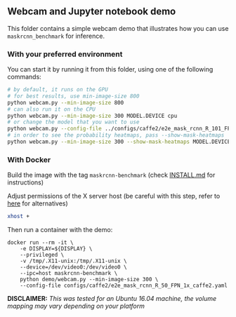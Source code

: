 ## Webcam and Jupyter notebook demo

This folder contains a simple webcam demo that illustrates how you can use `maskrcnn_benchmark` for inference.


### With your preferred environment

You can start it by running it from this folder, using one of the following commands:
```bash
# by default, it runs on the GPU
# for best results, use min-image-size 800
python webcam.py --min-image-size 800
# can also run it on the CPU
python webcam.py --min-image-size 300 MODEL.DEVICE cpu
# or change the model that you want to use
python webcam.py --config-file ../configs/caffe2/e2e_mask_rcnn_R_101_FPN_1x_caffe2.yaml --min-image-size 300 MODEL.DEVICE cpu
# in order to see the probability heatmaps, pass --show-mask-heatmaps
python webcam.py --min-image-size 300 --show-mask-heatmaps MODEL.DEVICE cpu
```

### With Docker

Build the image with the tag `maskrcnn-benchmark` (check [INSTALL.md](../INSTALL.md) for instructions)

Adjust permissions of the X server host (be careful with this step, refer to 
[here](http://wiki.ros.org/docker/Tutorials/GUI) for alternatives)

```bash
xhost +
``` 

Then run a container with the demo:
 
```
docker run --rm -it \
    -e DISPLAY=${DISPLAY} \
    --privileged \
    -v /tmp/.X11-unix:/tmp/.X11-unix \
    --device=/dev/video0:/dev/video0 \
    --ipc=host maskrcnn-benchmark \
    python demo/webcam.py --min-image-size 300 \
    --config-file configs/caffe2/e2e_mask_rcnn_R_50_FPN_1x_caffe2.yaml
```

**DISCLAIMER:** *This was tested for an Ubuntu 16.04 machine, 
the volume mapping may vary depending on your platform*
